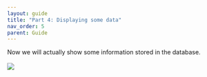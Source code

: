 ```yaml
---
layout: guide
title: "Part 4: Displaying some data"
nav_order: 5
parent: Guide
---
```

Now we will actually show some information stored in the database.\
<br>
![](../../../assets/images/guide/dbptk-schema.png)